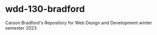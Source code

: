 # wdd-130-bradford
Carson Bradford's Repository for Web Design and Development winter semester 2023
